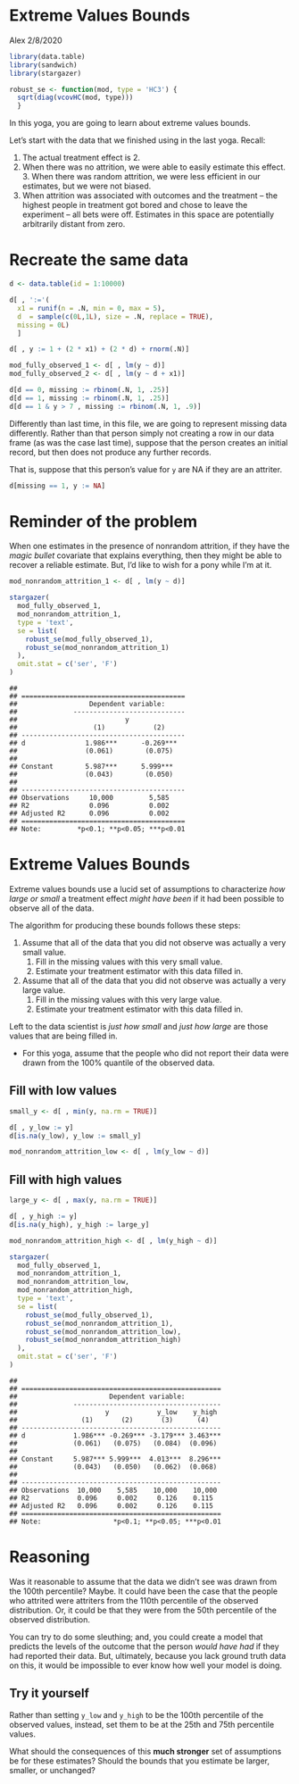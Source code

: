 Extreme Values Bounds
================
Alex
2/8/2020

``` r
library(data.table)
library(sandwich)
library(stargazer)

robust_se <- function(mod, type = 'HC3') { 
  sqrt(diag(vcovHC(mod, type)))
  }
```

In this yoga, you are going to learn about extreme values bounds.

Let’s start with the data that we finished using in the last yoga.
Recall:

1.  The actual treatment effect is 2.
2.  When there was no attrition, we were able to easily estimate this
    effect. 3. When there was random attrition, we were less efficient
    in our estimates, but we were not biased.
3.  When attrition was associated with outcomes and the treatment – the
    highest people in treatment got bored and chose to leave the
    experiment – all bets were off. Estimates in this space are
    potentially arbitrarily distant from zero.

# Recreate the same data

``` r
d <- data.table(id = 1:10000)

d[ , ':='(
  x1 = runif(n = .N, min = 0, max = 5),
  d  = sample(c(0L,1L), size = .N, replace = TRUE),
  missing = 0L)
  ]
```

``` r
d[ , y := 1 + (2 * x1) + (2 * d) + rnorm(.N)]
```

``` r
mod_fully_observed_1 <- d[ , lm(y ~ d)]
mod_fully_observed_2 <- d[ , lm(y ~ d + x1)]
```

``` r
d[d == 0, missing := rbinom(.N, 1, .25)]
d[d == 1, missing := rbinom(.N, 1, .25)]
d[d == 1 & y > 7 , missing := rbinom(.N, 1, .9)]
```

Differently than last time, in this file, we are going to represent
missing data differently. Rather than that person simply not creating a
row in our data frame (as was the case last time), suppose that the
person creates an initial record, but then does not produce any further
records.

That is, suppose that this person’s value for `y` are NA if they are an
attriter.

``` r
d[missing == 1, y := NA]
```

# Reminder of the problem

When one estimates in the presence of nonrandom attrition, if they have
the *magic bullet* covariate that explains everything, then they might
be able to recover a reliable estimate. But, I’d like to wish for a pony
while I’m at it.

``` r
mod_nonrandom_attrition_1 <- d[ , lm(y ~ d)]
```

``` r
stargazer(
  mod_fully_observed_1, 
  mod_nonrandom_attrition_1,
  type = 'text', 
  se = list(
    robust_se(mod_fully_observed_1), 
    robust_se(mod_nonrandom_attrition_1)
  ), 
  omit.stat = c('ser', 'F')
)
```

    ## 
    ## =========================================
    ##                  Dependent variable:     
    ##              ----------------------------
    ##                           y              
    ##                   (1)            (2)     
    ## -----------------------------------------
    ## d               1.986***      -0.269***  
    ##                 (0.061)        (0.075)   
    ##                                          
    ## Constant        5.987***      5.999***   
    ##                 (0.043)        (0.050)   
    ##                                          
    ## -----------------------------------------
    ## Observations     10,000         5,585    
    ## R2               0.096          0.002    
    ## Adjusted R2      0.096          0.002    
    ## =========================================
    ## Note:         *p<0.1; **p<0.05; ***p<0.01

# Extreme Values Bounds

Extreme values bounds use a lucid set of assumptions to characterize
*how large or small* a treatment effect *might have been* if it had been
possible to observe all of the data.

The algorithm for producing these bounds follows these steps:

1.  Assume that all of the data that you did not observe was actually a
    very small value.
    1.  Fill in the missing values with this very small value.
    2.  Estimate your treatment estimator with this data filled in.
2.  Assume that all of the data that you did not observe was actually a
    very large value.
    1.  Fill in the missing values with this very large value.
    2.  Estimate your treatment estimator with this data filled in.

Left to the data scientist is *just how small* and *just how large* are
those values that are being filled in.

  - For this yoga, assume that the people who did not report their data
    were drawn from the 100% quantile of the observed data.

## Fill with low values

``` r
small_y <- d[ , min(y, na.rm = TRUE)]

d[ , y_low := y]
d[is.na(y_low), y_low := small_y]

mod_nonrandom_attrition_low <- d[ , lm(y_low ~ d)]
```

## Fill with high values

``` r
large_y <- d[ , max(y, na.rm = TRUE)]

d[ , y_high := y]
d[is.na(y_high), y_high := large_y]

mod_nonrandom_attrition_high <- d[ , lm(y_high ~ d)]
```

``` r
stargazer(
  mod_fully_observed_1, 
  mod_nonrandom_attrition_1, 
  mod_nonrandom_attrition_low, 
  mod_nonrandom_attrition_high,
  type = 'text', 
  se = list(
    robust_se(mod_fully_observed_1), 
    robust_se(mod_nonrandom_attrition_1),
    robust_se(mod_nonrandom_attrition_low),
    robust_se(mod_nonrandom_attrition_high)
  ), 
  omit.stat = c('ser', 'F')
)
```

    ## 
    ## ==================================================
    ##                       Dependent variable:         
    ##              -------------------------------------
    ##                      y            y_low    y_high 
    ##                (1)       (2)       (3)      (4)   
    ## --------------------------------------------------
    ## d            1.986*** -0.269*** -3.179*** 3.463***
    ##              (0.061)   (0.075)   (0.084)  (0.096) 
    ##                                                   
    ## Constant     5.987*** 5.999***  4.013***  8.296***
    ##              (0.043)   (0.050)   (0.062)  (0.068) 
    ##                                                   
    ## --------------------------------------------------
    ## Observations  10,000    5,585    10,000    10,000 
    ## R2            0.096     0.002     0.126    0.115  
    ## Adjusted R2   0.096     0.002     0.126    0.115  
    ## ==================================================
    ## Note:                  *p<0.1; **p<0.05; ***p<0.01

# Reasoning

Was it reasonable to assume that the data we didn’t see was drawn from
the 100th percentile? Maybe. It could have been the case that the people
who attrited were attriters from the 110th percentile of the observed
distribution. Or, it could be that they were from the 50th percentile of
the observed distribution.

You can try to do some sleuthing; and, you could create a model that
predicts the levels of the outcome that the person *would have had* if
they had reported their data. But, ultimately, because you lack ground
truth data on this, it would be impossible to ever know how well your
model is doing.

## Try it yourself

Rather than setting `y_low` and `y_high` to be the 100th percentile of
the observed values, instead, set them to be at the 25th and 75th
percentile values.

What should the consequences of this **much stronger** set of
assumptions be for these estimates? Should the bounds that you estimate
be larger, smaller, or unchanged?
